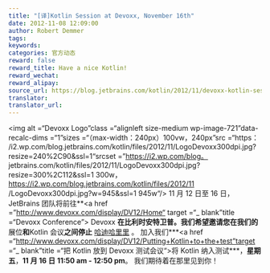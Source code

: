 ```yaml
---
title: "[译]Kotlin Session at Devoxx, November 16th"
date: 2012-11-08 12:09:00
author: Robert Demmer
tags:
keywords:
categories: 官方动态
reward: false
reward_title: Have a nice Kotlin!
reward_wechat:
reward_alipay:
source_url: https://blog.jetbrains.com/kotlin/2012/11/devoxx-kotlin-session/
translator:
translator_url:
---
```


<img alt =“Devoxx Logo”class =“alignleft size-medium wp-image-721”data-recalc-dims =“1”sizes =“（max-width：240px）100vw，240px”src =“https： /i2.wp.com/blog.jetbrains.com/kotlin/files/2012/11/LogoDevoxx300dpi.jpg?resize=240%2C90&amp;ssl=1“srcset =”https://i2.wp.com/blog。 jetbrains.com/kotlin/files/2012/11/LogoDevoxx300dpi.jpg?resize=300%2C112&amp;ssl=1 300w，https://i2.wp.com/blog.jetbrains.com/kotlin/files/2012/11 /LogoDevoxx300dpi.jpg?w=945&amp;ssl=1 945w“/> 11 月 12 日至 16 日，JetBrains 团队将前往**<a href =”http://www.devoxx.com/display/DV12/Home“ target =“_ blank”title =“Devoxx Conference”> Devoxx </a>**在比利时安特卫普。我们希望邀请您在我们的**展位**和**Kotlin 会议**之间停止** [哈迪哈里里](http://twitter.com/hhariri) 。
加入我们***<a href =“http://www.devoxx.com/display/DV12/Putting+Kotlin+to+the+test”target =“_ blank”title =“把 Kotlin 放到 Devoxx 测试会议“>将 Kotlin 纳入测试</a>***，**星期五**，**11 月 16 日** **11:50 am  - 12:50 pm**。
我们期待着在那里见到你！
